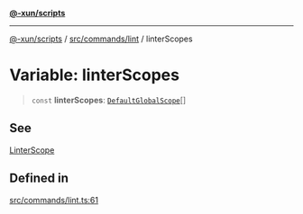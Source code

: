 [**@-xun/scripts**](../../../../README.md)

***

[@-xun/scripts](../../../../README.md) / [src/commands/lint](../README.md) / linterScopes

# Variable: linterScopes

> `const` **linterScopes**: [`DefaultGlobalScope`](../../../configure/enumerations/DefaultGlobalScope.md)[]

## See

[LinterScope](../../../configure/enumerations/DefaultGlobalScope.md)

## Defined in

[src/commands/lint.ts:61](https://github.com/Xunnamius/xscripts/blob/395ccb9751d5eb5067af3fe099bacae7d9b7a116/src/commands/lint.ts#L61)
